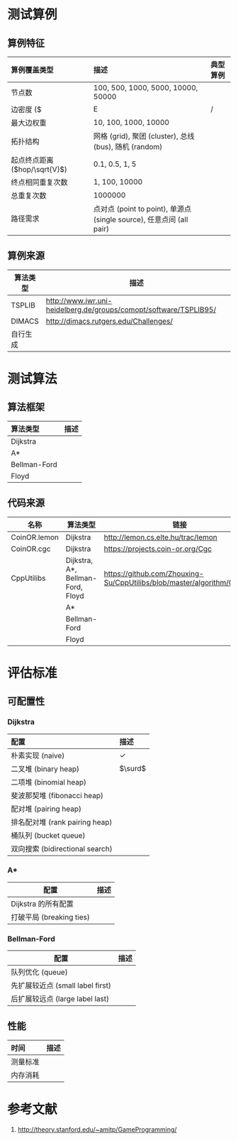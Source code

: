 # 测试算例

## 算例特征

| 算例覆盖类型                  | 描述                                       | 典型算例 |
| :---------------------- | :--------------------------------------- | :--- |
| 节点数                     | 100, 500, 1000, 5000, 10000, 50000       |      |
| 边密度 ($|E|/|V|^2$)       | 0.01, 0.05, 0.1, 0.5, 1                  |      |
| 最大边权重                   | 10, 100, 1000, 10000                     |      |
| 拓扑结构                    | 网格 (grid), 聚团 (cluster), 总线 (bus), 随机 (random) |      |
| 起点终点距离 ($hop/\sqrt{V}$) | 0.1, 0.5, 1, 5                           |      |
| 终点相同重复次数                | 1, 100, 10000                            |      |
| 总重复次数                   | 1000000                                  |      |
| 路径需求                    | 点对点 (point to point), 单源点 (single source), 任意点间 (all pair) |      |

## 算例来源

| 算法类型   | 描述                                       |
| ------ | ---------------------------------------- |
| TSPLIB | http://www.iwr.uni-heidelberg.de/groups/comopt/software/TSPLIB95/ |
| DIMACS | http://dimacs.rutgers.edu/Challenges/    |
| 自行生成   |                                          |

# 测试算法

## 算法框架

| 算法类型         | 描述   |
| :----------- | :--- |
| Dijkstra     |      |
| A*           |      |
| Bellman-Ford |      |
| Floyd        |      |

## 代码来源

| 名称           | 算法类型                              | 链接                                       |
| ------------ | --------------------------------- | ---------------------------------------- |
| CoinOR.lemon | Dijkstra                          | http://lemon.cs.elte.hu/trac/lemon       |
| CoinOR.cgc   | Dijkstra                          | https://projects.coin-or.org/Cgc         |
| CppUtilibs   | Dijkstra, A*, Bellman-Ford, Floyd | https://github.com/Zhouxing-Su/CppUtilibs/blob/master/algorithm/Graph.h |
|              | A*                                |                                          |
|              | Bellman-Ford                      |                                          |
|              | Floyd                             |                                          |

# 评估标准

## 可配置性

### Dijkstra

| 配置                          | 描述           |
| :-------------------------- | :----------- |
| 朴素实现 (naive)                | $\checkmark$ |
| 二叉堆 (binary heap)           | $\surd$      |
| 二项堆 (binomial heap)         |              |
| 斐波那契堆 (fibonacci heap)      |              |
| 配对堆 (pairing heap)          |              |
| 排名配对堆 (rank pairing heap)   |              |
| 桶队列 (bucket queue)          |              |
| 双向搜索 (bidirectional search) |              |

### A*

| 配置                   | 描述   |
| -------------------- | ---- |
| Dijkstra 的所有配置       |      |
| 打破平局 (breaking ties) |      |

### Bellman-Ford

| 配置                         | 描述   |
| -------------------------- | ---- |
| 队列优化 (queue)               |      |
| 先扩展较近点 (small label first) |      |
| 后扩展较远点 (large label last)  |      |

## 性能

| 时间   | 描述   |
| :--- | :--- |
| 测量标准 |      |
| 内存消耗 |      |

# 参考文献

1. http://theory.stanford.edu/~amitp/GameProgramming/